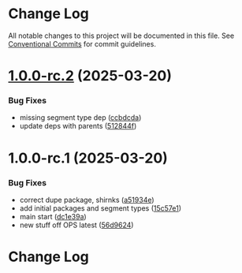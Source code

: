 # Change Log

All notable changes to this project will be documented in this file.
See [Conventional Commits](https://conventionalcommits.org) for commit guidelines.

# [1.0.0-rc.2](https://github.com/auditlogic/segment/compare/@auditlogic/segment-zerobias-ci@1.0.0-rc.1...@auditlogic/segment-zerobias-ci@1.0.0-rc.2) (2025-03-20)


### Bug Fixes

* missing segment type dep ([ccbdcda](https://github.com/auditlogic/segment/commit/ccbdcda5a10c4e4e6d746d4b6f06c24e967410fd))
* update deps with parents ([512844f](https://github.com/auditlogic/segment/commit/512844fdc5a277dba774088c66cfc96abe64345d))





# 1.0.0-rc.1 (2025-03-20)


### Bug Fixes

*  correct dupe package, shirnks ([a51934e](https://github.com/auditlogic/segment/commit/a51934eaf9c136bf9a64ba8b1994b2a09b84f7e7))
* add initial packages and segment types ([15c57e1](https://github.com/auditlogic/segment/commit/15c57e1ec35e4f8e874690612ffc58ea74ac22c2))
* main start ([dc1e39a](https://github.com/auditlogic/segment/commit/dc1e39abec6b94d5a7dfc01fd4ad2edbd062a316))
* new stuff off OPS latest ([56d9624](https://github.com/auditlogic/segment/commit/56d962432ccca5405327dec620ca919a59b5154b))





# Change Log
